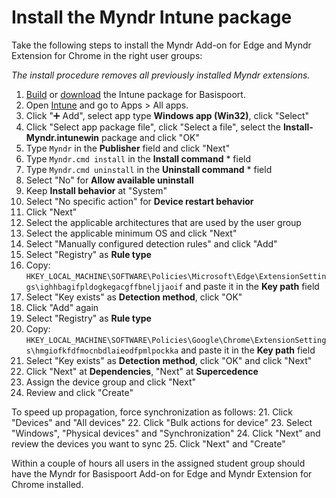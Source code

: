 # Install the Myndr Intune package
Take the following steps to install the Myndr Add-on for Edge and Myndr Extension for Chrome in the right user groups:

_The install procedure removes all previously installed Myndr extensions._

1. [Build](https://github.com/myndr/intune/tree/main) or [download](https://github.com/myndr/intune/releases) the Intune package for Basispoort.
2. Open [Intune](https://intune.microsoft.com/) and go to Apps > All apps.
2. Click "➕ Add", select app type **Windows app (Win32)**, click "Select"
3. Click "Select app package file", click "Select a file", select the **Install-Myndr.intunewin** package and click "OK"
4. Type `Myndr` in the **Publisher** field and click "Next"
5. Type `Myndr.cmd install` in the **Install command** * field
7. Type `Myndr.cmd uninstall` in the **Uninstall command** * field
8. Select "No" for **Allow available uninstall**
9. Keep **Install behavior** at "System"
10. Select "No specific action" for **Device restart behavior**
11. Click "Next"
12. Select the applicable architectures that are used by the user group
13. Select the applicable minimum OS and click "Next"
14. Select "Manually configured detection rules" and click "Add"
15. Select "Registry" as **Rule type**
16. Copy: `HKEY_LOCAL_MACHINE\SOFTWARE\Policies\Microsoft\Edge\ExtensionSettings\ighhbagifpldogkegacgffbneljjaoif` and paste it in the **Key path** field
17. Select "Key exists" as **Detection method**, click "OK"
18. Click "Add" again
15. Select "Registry" as **Rule type**
16. Copy: `HKEY_LOCAL_MACHINE\SOFTWARE\Policies\Google\Chrome\ExtensionSettings\hmgiofkfdfmocnbdlaieodfpmlpockka` and paste it in the **Key path** field
17. Select "Key exists" as **Detection method**, click "OK" and click "Next"
18. Click "Next" at **Dependencies**, "Next" at **Supercedence**
19. Assign the device group and click "Next"
20. Review and click "Create"

To speed up propagation, force synchronization as follows:
21. Click "Devices" and "All devices"
22. Click "Bulk actions for device"
23. Select "Windows", "Physical devices" and "Synchronization"
24. Click "Next" and review the devices you want to sync
25. Click "Next" and "Create" 

Within a couple of hours all users in the assigned student group should have the Myndr for Basispoort Add-on for Edge and Myndr Extension for Chrome installed.

